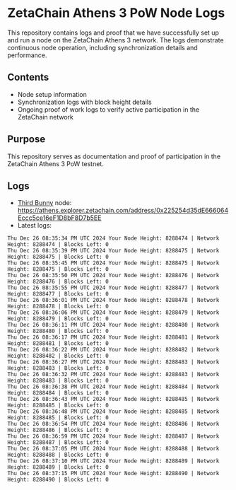 # ZetaChain Athens 3 PoW Node Logs
This repository contains logs and proof that we have successfully set up and run a node on the ZetaChain Athens 3 network. The logs demonstrate continuous node operation, including synchronization details and performance.

## Contents
- Node setup information
- Synchronization logs with block height details
- Ongoing proof of work logs to verify active participation in the ZetaChain network

## Purpose
This repository serves as documentation and proof of participation in the ZetaChain Athens 3 PoW testnet.

## Logs

- [Third Bunny](https://thirdbunny.xyz/) node: https://athens.explorer.zetachain.com/address/0x225254d35dE666064Eccc5ce16eF1D8bF8D7b5EE
- Latest logs:
```
Thu Dec 26 08:35:34 PM UTC 2024 Your Node Height: 8288474 | Network Height: 8288474 | Blocks Left: 0
Thu Dec 26 08:35:39 PM UTC 2024 Your Node Height: 8288475 | Network Height: 8288475 | Blocks Left: 0
Thu Dec 26 08:35:45 PM UTC 2024 Your Node Height: 8288475 | Network Height: 8288475 | Blocks Left: 0
Thu Dec 26 08:35:50 PM UTC 2024 Your Node Height: 8288476 | Network Height: 8288476 | Blocks Left: 0
Thu Dec 26 08:35:55 PM UTC 2024 Your Node Height: 8288477 | Network Height: 8288477 | Blocks Left: 0
Thu Dec 26 08:36:01 PM UTC 2024 Your Node Height: 8288478 | Network Height: 8288478 | Blocks Left: 0
Thu Dec 26 08:36:06 PM UTC 2024 Your Node Height: 8288479 | Network Height: 8288479 | Blocks Left: 0
Thu Dec 26 08:36:11 PM UTC 2024 Your Node Height: 8288480 | Network Height: 8288480 | Blocks Left: 0
Thu Dec 26 08:36:17 PM UTC 2024 Your Node Height: 8288481 | Network Height: 8288481 | Blocks Left: 0
Thu Dec 26 08:36:22 PM UTC 2024 Your Node Height: 8288482 | Network Height: 8288482 | Blocks Left: 0
Thu Dec 26 08:36:27 PM UTC 2024 Your Node Height: 8288483 | Network Height: 8288483 | Blocks Left: 0
Thu Dec 26 08:36:32 PM UTC 2024 Your Node Height: 8288483 | Network Height: 8288483 | Blocks Left: 0
Thu Dec 26 08:36:38 PM UTC 2024 Your Node Height: 8288484 | Network Height: 8288484 | Blocks Left: 0
Thu Dec 26 08:36:43 PM UTC 2024 Your Node Height: 8288485 | Network Height: 8288485 | Blocks Left: 0
Thu Dec 26 08:36:48 PM UTC 2024 Your Node Height: 8288485 | Network Height: 8288485 | Blocks Left: 0
Thu Dec 26 08:36:54 PM UTC 2024 Your Node Height: 8288486 | Network Height: 8288486 | Blocks Left: 0
Thu Dec 26 08:36:59 PM UTC 2024 Your Node Height: 8288487 | Network Height: 8288487 | Blocks Left: 0
Thu Dec 26 08:37:05 PM UTC 2024 Your Node Height: 8288488 | Network Height: 8288488 | Blocks Left: 0
Thu Dec 26 08:37:10 PM UTC 2024 Your Node Height: 8288489 | Network Height: 8288489 | Blocks Left: 0
Thu Dec 26 08:37:15 PM UTC 2024 Your Node Height: 8288490 | Network Height: 8288490 | Blocks Left: 0
```
